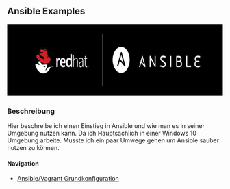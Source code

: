 ## Ansible Examples

<a href="images/ansible-redhat-logo.jpg" target="_blank"><img src="images/ansible-redhat-logo.jpg" alt="Ansible-RedHat Logo" title="Ansible-RedHat Logo" width="775" height="167" /></a>

### Beschreibung
Hier beschreibe ich einen Einstieg in Ansible und wie man es in seiner Umgebung nutzen kann. Da ich Hauptsächlich in einer Windows 10 Umgebung arbeite. Musste ich ein paar Umwege gehen um  Ansible sauber nutzen zu können.

#### Navigation
* [Ansible/Vagrant Grundkonfiguration](docs/Grundkonfiguration.md)